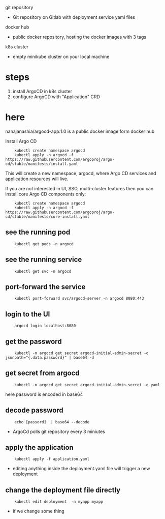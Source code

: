 git repository
- Git repository on Gitlab with deployment service  yaml files

docker hub
- public docker repository, hosting the docker images with 3 tags 

k8s cluster
- empty minikube cluster on your local machine

# steps 
1. install ArgoCD in k8s cluster
2. configure ArgoCD with "Application" CRD

# here 
nanajanashia/argocd-app:1.0  is a public docker image form docker hub

Install Argo CD
```
    kubectl create namespace argocd
    kubectl apply -n argocd -f https://raw.githubusercontent.com/argoproj/argo-cd/stable/manifests/install.yaml
```
This will create a new namespace, argocd, where Argo CD services and application resources will live.

If you are not interested in UI, SSO, multi-cluster features then you can install core Argo CD components only:
```
    kubectl create namespace argocd
    kubectl apply -n argocd -f https://raw.githubusercontent.com/argoproj/argo-cd/stable/manifests/core-install.yaml
```

## see the running pod
```
    kubectl get pods -n argocd
```
## see the running service
```
    kubectl get svc -n argocd
```

## port-forward the service
```
    kubectl port-forward svc/argocd-server -n argocd 8080:443
```

## login to the UI
```
    argocd login localhost:8080
```

## get the password
```
    kubectl -n argocd get secret argocd-initial-admin-secret -o jsonpath="{.data.password}" | base64 -d
```
## get secret from argocd
```
    kubectl -n argocd get secret argocd-initial-admin-secret -o yaml
```
here password is encoded in base64

## decode password
```
    echo [passord]  | base64 --decode
```

- ArgoCd polls git repository every 3 miniutes 

## apply the application
```
    kubectl apply -f application.yaml
```

- editing anything inside the deployment.yaml file will trigger a new deployment 

## change the deployment file directly
```
    kubectl edit deployment  -n myapp myapp
```
 - if we change some thing 



